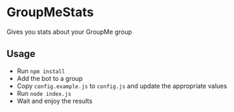 # GroupMeStats

Gives you stats about your GroupMe group

## Usage

* Run `npm install`
* Add the bot to a group
* Copy `config.example.js` to `config.js` and update the appropriate values
* Run `node index.js`
* Wait and enjoy the results